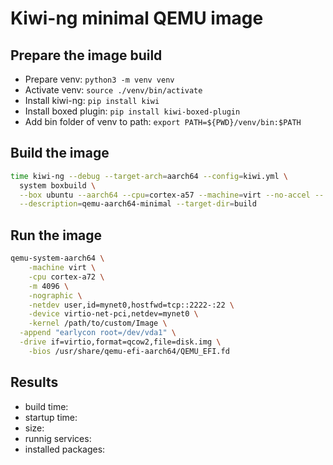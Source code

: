 # Kiwi-ng minimal QEMU image

## Prepare the image build

- Prepare venv: `python3 -m venv venv`
- Activate venv: `source ./venv/bin/activate`
- Install kiwi-ng: `pip install kiwi`
- Install boxed plugin: `pip install kiwi-boxed-plugin`
- Add bin folder of venv to path: `export PATH=${PWD}/venv/bin:$PATH`

## Build the image

```bash
time kiwi-ng --debug --target-arch=aarch64 --config=kiwi.yml \                     
  system boxbuild \
  --box ubuntu --aarch64 --cpu=cortex-a57 --machine=virt --no-accel -- \
  --description=qemu-aarch64-minimal --target-dir=build
```

## Run the image

```bash
qemu-system-aarch64 \
	-machine virt \
	-cpu cortex-a72 \
	-m 4096 \
	-nographic \
	-netdev user,id=mynet0,hostfwd=tcp::2222-:22 \
	-device virtio-net-pci,netdev=mynet0 \
	-kernel /path/to/custom/Image \
  -append "earlycon root=/dev/vda1" \
  -drive if=virtio,format=qcow2,file=disk.img \
	-bios /usr/share/qemu-efi-aarch64/QEMU_EFI.fd
```

## Results

- build time:
- startup time:
- size:
- runnig services:
- installed packages:
